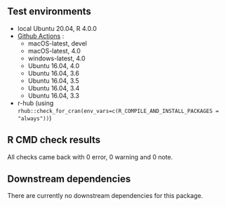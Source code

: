 ## Test environments
* local Ubuntu 20.04, R 4.0.0
* [Github Actions](https://github.com/joelgombin/banR/actions?query=workflow%3AR-CMD-check) : 
  * macOS-latest, devel
  * macOS-latest, 4.0
  * windows-latest, 4.0
  * Ubuntu 16.04, 4.0
  * Ubuntu 16.04, 3.6
  * Ubuntu 16.04, 3.5
  * Ubuntu 16.04, 3.4
  * Ubuntu 16.04, 3.3
* r-hub (using `rhub::check_for_cran(env_vars=c(R_COMPILE_AND_INSTALL_PACKAGES = "always"))`)

## R CMD check results

All checks came back with 0 error, 0 warning and 0 note.

## Downstream dependencies

There are currently no downstream dependencies for this package. 